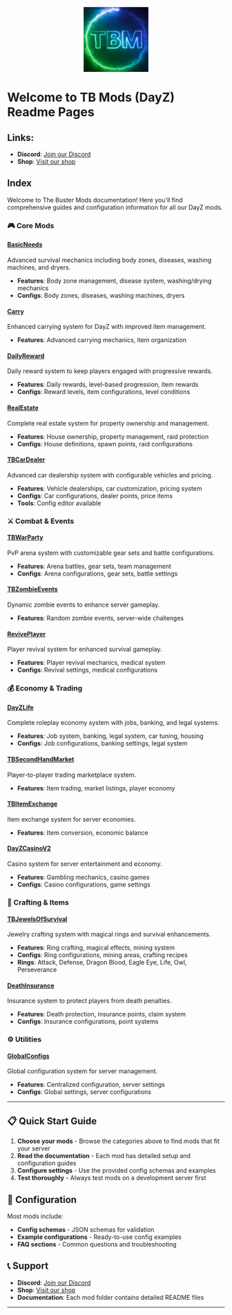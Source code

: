 <div align="center">
  <img src="./logo_min.gif" alt="The Buster Mods" title="The Buster Mods" height="150px">
</div>

# Welcome to TB Mods (DayZ) Readme Pages

## Links:
- **Discord**: [Join our Discord](https://discord.gg/kGjN6gJy3m)
- **Shop**: [Visit our shop](https://themodbase.com/) 

## Index

Welcome to The Buster Mods documentation! Here you'll find comprehensive guides and configuration information for all our DayZ mods.

### 🎮 Core Mods

#### [BasicNeeds](BasicNeeds/Readme.md)
Advanced survival mechanics including body zones, diseases, washing machines, and dryers.
- **Features**: Body zone management, disease system, washing/drying mechanics
- **Configs**: Body zones, diseases, washing machines, dryers

#### [Carry](Carry/Readme.md)
Enhanced carrying system for DayZ with improved item management.
- **Features**: Advanced carrying mechanics, item organization

#### [DailyReward](DailyReward/Readme.md)
Daily reward system to keep players engaged with progressive rewards.
- **Features**: Daily rewards, level-based progression, item rewards
- **Configs**: Reward levels, item configurations, level conditions


#### [RealEstate](RealEstate/Readme.md)
Complete real estate system for property ownership and management.
- **Features**: House ownership, property management, raid protection
- **Configs**: House definitions, spawn points, raid configurations

#### [TBCarDealer](TBCarDealer/Readme.md)
Advanced car dealership system with configurable vehicles and pricing.
- **Features**: Vehicle dealerships, car customization, pricing system
- **Configs**: Car configurations, dealer points, price items
- **Tools**: Config editor available

### ⚔️ Combat & Events

#### [TBWarParty](TBWarParty/Readme.md)
PvP arena system with customizable gear sets and battle configurations.
- **Features**: Arena battles, gear sets, team management
- **Configs**: Arena configurations, gear sets, battle settings

#### [TBZombieEvents](TBZombieEvents/Readme.md)
Dynamic zombie events to enhance server gameplay.
- **Features**: Random zombie events, server-wide challenges

#### [RevivePlayer](RevivePlayer/Readme.md)
Player revival system for enhanced survival gameplay.
- **Features**: Player revival mechanics, medical system
- **Configs**: Revival settings, medical configurations

### 💰 Economy & Trading

#### [DayZLife](DayZLife/Readme.md)
Complete roleplay economy system with jobs, banking, and legal systems.
- **Features**: Job system, banking, legal system, car tuning, housing
- **Configs**: Job configurations, banking settings, legal system

#### [TBSecondHandMarket](TBSecondHandMarket/Readme.md)
Player-to-player trading marketplace system.
- **Features**: Item trading, market listings, player economy

#### [TBItemExchange](TBItemExchange/README.md)
Item exchange system for server economies.
- **Features**: Item conversion, economic balance

#### [DayZCasinoV2](DayZCasinoV2/Readme.md)
Casino system for server entertainment and economy.
- **Features**: Gambling mechanics, casino games
- **Configs**: Casino configurations, game settings

### 💎 Crafting & Items

#### [TBJewelsOfSurvival](TBJewelsOfSurvival/Readme.md)
Jewelry crafting system with magical rings and survival enhancements.
- **Features**: Ring crafting, magical effects, mining system
- **Configs**: Ring configurations, mining areas, crafting recipes
- **Rings**: Attack, Defense, Dragon Blood, Eagle Eye, Life, Owl, Perseverance

#### [DeathInsurance](DeathInsurance/Readme.md)
Insurance system to protect players from death penalties.
- **Features**: Death protection, insurance points, claim system
- **Configs**: Insurance configurations, point systems

### ⚙️ Utilities

#### [GlobalConfigs](GlobalConfigs/Readme.md)
Global configuration system for server management.
- **Features**: Centralized configuration, server settings
- **Configs**: Global settings, server configurations

---

## 📋 Quick Start Guide

1. **Choose your mods** - Browse the categories above to find mods that fit your server
2. **Read the documentation** - Each mod has detailed setup and configuration guides
3. **Configure settings** - Use the provided config schemas and examples
4. **Test thoroughly** - Always test mods on a development server first

## 🔧 Configuration

Most mods include:
- **Config schemas** - JSON schemas for validation
- **Example configurations** - Ready-to-use config examples
- **FAQ sections** - Common questions and troubleshooting

## 📞 Support

- **Discord**: [Join our Discord](https://discord.gg/kGjN6gJy3m)
- **Shop**: [Visit our shop](https://www.themodbase.com/) 
- **Documentation**: Each mod folder contains detailed README files

---

